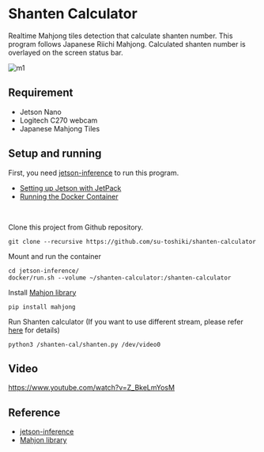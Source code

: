 # Shanten Calculator
Realtime Mahjong tiles detection that calculate shanten number. This program follows Japanese Riichi Mahjong. Calculated shanten number is overlayed on the screen status bar.

![m1](https://user-images.githubusercontent.com/99862948/164970473-5da6577a-6351-48af-9ec0-2c290ec3dd90.gif)

## Requirement
- Jetson Nano
- Logitech C270 webcam
- Japanese Mahjong Tiles

## Setup and running
First, you need [jetson-inference](https://github.com/dusty-nv/jetson-inference) to run this program.
- [Setting up Jetson with JetPack](https://github.com/dusty-nv/jetson-inference/blob/master/docs/jetpack-setup-2.md)
- [Running the Docker Container](https://github.com/dusty-nv/jetson-inference/blob/master/docs/aux-docker.md)
<br>

Clone this project from Github repository.
```
git clone --recursive https://github.com/su-toshiki/shanten-calculator
```

Mount and run the container
```
cd jetson-inference/
docker/run.sh --volume ~/shanten-calculator:/shanten-calculator
```

Install [Mahjon library](https://pypi.org/project/mahjong/)
```
pip install mahjong
```
Run Shanten calculator (If you want to use different stream, please refer [here](https://github.com/dusty-nv/jetson-inference/blob/master/docs/aux-streaming.md) for details)
```
python3 /shanten-cal/shanten.py /dev/video0
```

## Video
https://www.youtube.com/watch?v=Z_BkeLmYosM

## Reference
- [jetson-inference](https://github.com/dusty-nv/jetson-inference)
- [Mahjon library](https://pypi.org/project/mahjong/)
